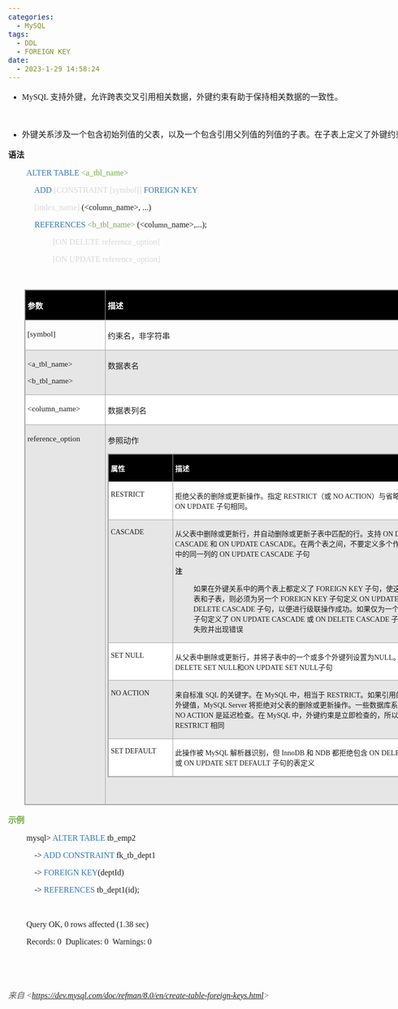 ```yaml
---
categories:
  - MySQL
tags:
  - DDL
  - FOREIGN KEY
date:
  - 2023-1-29 14:58:24
---
```


<body lang=zh-CN style='font-family:"Microsoft YaHei UI";font-size:12.0pt'>
<!--StartFragment-->

<div style='direction:ltr;border-width:100%'>

<div style='direction:ltr;margin-top:0in;margin-left:0in;width:9.3701in'>

<div style='direction:ltr;margin-top:0in;margin-left:0in;width:9.3701in'>

<ul type=disc style='direction:ltr;unicode-bidi:embed;margin-top:0in;
 margin-bottom:0in'>
 <li style='margin-top:0;margin-bottom:0;vertical-align:middle'><span
     style='font-family:"Comic Sans MS";font-size:12.0pt'>MySQL </span><span
     style='font-family:"Microsoft YaHei UI";font-size:12.0pt'>支持外键，允许跨表交叉引用相关数据，外键约束有助于保持相关数据的一致性。</span></li>
</ul>

<p style='margin-left:.375in;font-family:"Comic Sans MS";font-size:
12.0pt'>&nbsp;</p>

<ul type=disc style='direction:ltr;unicode-bidi:embed;margin-top:0in;
 margin-bottom:0in'>
 <li style='margin-top:0;margin-bottom:0;vertical-align:middle'><span
     style='font-family:"Microsoft YaHei UI";font-size:12.0pt'>外键关系涉及一个包含初始列值的父表，以及一个包含引用父列值的列值的子表。在子表上定义了外键约束</span></li>
</ul>

<p style='font-family:"Microsoft YaHei UI";font-size:12.0pt'><span
style='font-weight:bold'>语法</span></p>

<p style='margin-left:.375in;font-family:"Comic Sans MS";font-size:
12.0pt'><span style='color:#2E75B5' lang=zh-CN>ALTER TABLE </span><span
style='color:#70AD47' lang=en-US>&lt;a_</span><span style='color:#70AD47'
lang=zh-CN>tbl_name</span><span style='color:#70AD47' lang=en-US>&gt;</span></p>

<p style='margin-left:.375in;font-family:"Comic Sans MS";font-size:
12.0pt'><span style='color:#D8D8D8'><span style='mso-spacerun:yes'>    </span></span><span
style='color:#2E75B5'>ADD</span><span style='color:#D8D8D8'> [CONSTRAINT
[symbol]] </span><span style='color:#2E75B5'>FOREIGN KEY</span></p>

<p style='margin-left:.375in;font-family:"Comic Sans MS"'><span
style='font-size:12.0pt;color:#D8D8D8' lang=zh-CN><span
style='mso-spacerun:yes'>    </span>[index_name]</span><span style='font-size:
12.0pt' lang=zh-CN> (</span><span style='font-size:12.0pt' lang=en-US>&lt;</span><span
style='font-size:12.0pt' lang=zh-CN>col</span><span style='font-size:11.0pt'
lang=zh-CN>umn</span><span style='font-size:12.0pt' lang=zh-CN>_name</span><span
style='font-size:12.0pt' lang=en-US>&gt;</span><span style='font-size:12.0pt'
lang=zh-CN>, ...)</span></p>

<p style='margin-left:.375in;font-family:"Comic Sans MS"'><span
style='font-size:12.0pt;color:#D8D8D8' lang=zh-CN><span
style='mso-spacerun:yes'>    </span></span><span style='font-size:12.0pt;
color:#2E75B5' lang=zh-CN>REFERENCES </span><span style='font-size:12.0pt;
color:#70AD47' lang=en-US>&lt;b_</span><span style='font-size:12.0pt;
color:#70AD47' lang=zh-CN>tbl_name</span><span style='font-size:12.0pt;
color:#70AD47' lang=en-US>&gt;</span><span style='font-size:12.0pt' lang=zh-CN>
(</span><span style='font-size:12.0pt' lang=en-US>&lt;</span><span
style='font-size:12.0pt' lang=zh-CN>col</span><span style='font-size:11.0pt'
lang=zh-CN>umn</span><span style='font-size:12.0pt' lang=zh-CN>_name</span><span
style='font-size:12.0pt' lang=en-US>&gt;</span><span style='font-size:12.0pt'
lang=zh-CN>,...)</span><span style='font-size:12.0pt' lang=en-US>;</span></p>

<p style='margin-left:.75in;font-family:"Comic Sans MS";font-size:
12.0pt;color:#D8D8D8'><span style='mso-spacerun:yes'>    </span>[ON DELETE
reference_option]</p>

<p style='margin-left:.75in;font-family:"Comic Sans MS";font-size:
12.0pt;color:#D8D8D8'><span style='mso-spacerun:yes'>    </span>[ON UPDATE
reference_option]</p>

<p style='margin-left:.375in;font-family:"Comic Sans MS";font-size:
12.0pt;color:#D8D8D8'>&nbsp;</p>

<div style='direction:ltr'>

<table border=1 cellpadding=0 cellspacing=0 valign=top style='direction:ltr;
 border-collapse:collapse;border-style:solid;border-color:#A3A3A3;border-width:
 1pt;margin-left:.3333in' title="" summary="">
 <tr>
  <td style='border-style:solid;border-color:#A3A3A3;border-width:1pt;
  background-color:black;vertical-align:top;width:1.5541in;padding:2.0pt 3.0pt 2.0pt 3.0pt'>
  <p style='font-family:"Microsoft YaHei UI";font-size:11.5pt;
  color:white'><span style='font-weight:bold'>参数</span></p>
  </td>
  <td style='border-style:solid;border-color:#A3A3A3;border-width:1pt;
  background-color:black;vertical-align:top;width:7.352in;padding:2.0pt 3.0pt 2.0pt 3.0pt'>
  <p style='font-size:11.5pt;color:white'><span style='font-weight:
  bold;font-family:"Microsoft YaHei UI"' lang=zh-CN>描述</span><span
  style='font-weight:bold;font-family:"Comic Sans MS"' lang=en-US> </span></p>
  </td>
 </tr>
 <tr>
  <td style='border-style:solid;border-color:#A3A3A3;border-width:1pt;
  vertical-align:top;width:1.5541in;padding:2.0pt 3.0pt 2.0pt 3.0pt'>
  <p style='font-family:"Comic Sans MS";font-size:11.5pt'
  lang=en-US>[symbol]</p>
  </td>
  <td style='border-style:solid;border-color:#A3A3A3;border-width:1pt;
  vertical-align:top;width:7.352in;padding:2.0pt 3.0pt 2.0pt 3.0pt'>
  <p style='font-family:"Microsoft YaHei UI";font-size:11.5pt'>约束名，非字符串</p>
  </td>
 </tr>
 <tr>
  <td style='border-style:solid;border-color:#A3A3A3;border-width:1pt;
  background-color:#E7E6E6;vertical-align:top;width:1.5541in;padding:2.0pt 3.0pt 2.0pt 3.0pt'>
  <p style='font-family:"Comic Sans MS";font-size:11.5pt'><span
  lang=en-US>&lt;a_</span><span lang=zh-CN>tbl_name</span><span lang=en-US>&gt;</span></p>
  <p style='font-family:"Comic Sans MS";font-size:11.5pt'><span
  lang=en-US>&lt;b_</span><span lang=zh-CN>tbl_name</span><span lang=en-US>&gt;</span></p>
  </td>
  <td style='border-style:solid;border-color:#A3A3A3;border-width:1pt;
  background-color:#E7E6E6;vertical-align:top;width:7.352in;padding:2.0pt 3.0pt 2.0pt 3.0pt'>
  <p style='font-family:"Microsoft YaHei UI";font-size:11.5pt'>数据表名</p>
  </td>
 </tr>
 <tr>
  <td style='border-style:solid;border-color:#A3A3A3;border-width:1pt;
  background-color:white;vertical-align:top;width:1.5541in;padding:2.0pt 3.0pt 2.0pt 3.0pt'>
  <p style='font-family:"Comic Sans MS";font-size:11.5pt'><span
  lang=en-US>&lt;</span><span lang=zh-CN>column_name</span><span lang=en-US>&gt;</span></p>
  </td>
  <td style='border-style:solid;border-color:#A3A3A3;border-width:1pt;
  background-color:white;vertical-align:top;width:7.352in;padding:2.0pt 3.0pt 2.0pt 3.0pt'>
  <p style='font-family:"Microsoft YaHei UI";font-size:11.5pt'>数据表列名</p>
  </td>
 </tr>
 <tr>
  <td style='border-style:solid;border-color:#A3A3A3;border-width:1pt;
  background-color:#E7E6E6;vertical-align:top;width:1.5541in;padding:2.0pt 3.0pt 2.0pt 3.0pt'>
  <p style='font-family:"Comic Sans MS";font-size:11.5pt'>reference_option</p>
  </td>
  <td style='border-style:solid;border-color:#A3A3A3;border-width:1pt;
  background-color:#E7E6E6;vertical-align:top;width:7.4847in;padding:2.0pt 3.0pt 2.0pt 3.0pt'>
  <p style='font-family:"Microsoft YaHei UI";font-size:11.5pt'>参照动作</p>
  <div style='direction:ltr'>
  <table border=1 cellpadding=0 cellspacing=0 valign=top style='direction:ltr;
   border-collapse:collapse;border-style:solid;border-color:#A3A3A3;border-width:
   1pt;' title="" summary="">
   <tr>
    <td style='border-style:solid;border-color:#A3A3A3;border-width:1pt;
    background-color:black;vertical-align:top;width:1.2194in;padding:2.0pt 3.0pt 2.0pt 3.0pt'>
    <p style='font-family:"Microsoft YaHei UI";font-size:10.5pt;
    color:white'><span style='font-weight:bold'>属性</span></p>
    </td>
    <td style='border-style:solid;border-color:#A3A3A3;border-width:1pt;
    background-color:black;vertical-align:top;width:5.7069in;padding:2.0pt 3.0pt 2.0pt 3.0pt'>
    <p style='font-family:"Microsoft YaHei UI";font-size:10.5pt;
    color:white'><span style='font-weight:bold'>描述</span></p>
    </td>
   </tr>
   <tr>
    <td style='border-style:solid;border-color:#A3A3A3;border-width:1pt;
    background-color:white;vertical-align:top;width:1.2194in;padding:2.0pt 3.0pt 2.0pt 3.0pt'>
    <p style='font-family:"Comic Sans MS";font-size:10.5pt'>RESTRICT</p>
    </td>
    <td style='border-style:solid;border-color:#A3A3A3;border-width:1pt;
    background-color:white;vertical-align:top;width:5.7763in;padding:2.0pt 3.0pt 2.0pt 3.0pt'>
    <p style='font-size:10.5pt'><span style='font-family:"Microsoft YaHei UI"'>拒绝父表的删除或更新操作。指定</span><span
    style='font-family:"Comic Sans MS"'> RESTRICT</span><span style='font-family:
    "Microsoft YaHei UI"'>（或</span><span style='font-family:"Comic Sans MS"'>
    NO ACTION</span><span style='font-family:"Microsoft YaHei UI"'>）与省略</span><span
    style='font-family:"Comic Sans MS"'> ON DELETE </span><span
    style='font-family:"Microsoft YaHei UI"'>或</span><span style='font-family:
    "Comic Sans MS"'> ON UPDATE </span><span style='font-family:"Microsoft YaHei UI"'>子句相同。</span></p>
    </td>
   </tr>
   <tr>
    <td style='border-style:solid;border-color:#A3A3A3;border-width:1pt;
    background-color:#E7E6E6;vertical-align:top;width:1.2194in;padding:2.0pt 3.0pt 2.0pt 3.0pt'>
    <p style='font-family:"Comic Sans MS";font-size:10.5pt'>CASCADE</p>
    </td>
    <td style='border-style:solid;border-color:#A3A3A3;border-width:1pt;
    background-color:#E7E6E6;vertical-align:top;width:5.7298in;padding:2.0pt 3.0pt 2.0pt 3.0pt'>
    <p style='font-size:10.5pt'><span style='font-family:"Microsoft YaHei UI"'>从父表中删除或更新行，并自动删除或更新子表中匹配的行。支持</span><span
    style='font-family:"Comic Sans MS"'> ON DELETE CASCADE </span><span
    style='font-family:"Microsoft YaHei UI"'>和</span><span style='font-family:
    "Comic Sans MS"'> ON UPDATE CASCADE</span><span style='font-family:"Microsoft YaHei UI"'>。在两个表之间，不要定义多个作用于父表或子表中的同一列的</span><span
    style='font-family:"Comic Sans MS"'> ON UPDATE CASCADE </span><span
    style='font-family:"Microsoft YaHei UI"'>子句</span></p>
    <p style='font-family:"Microsoft YaHei UI";font-size:10.5pt'><span
    style='font-weight:bold'>注</span></p>
    <p style='margin-left:.375in;font-size:10.5pt'><span
    style='font-family:"Microsoft YaHei UI"'>如果在外键关系中的两个表上都定义了</span><span
    style='font-family:"Comic Sans MS"'> FOREIGN KEY </span><span
    style='font-family:"Microsoft YaHei UI"'>子句，使这两个表都成为父表和子表，则必须为另一个</span><span
    style='font-family:"Comic Sans MS"'> FOREIGN KEY </span><span
    style='font-family:"Microsoft YaHei UI"'>子句定义</span><span style='font-family:
    "Comic Sans MS"'> ON UPDATE CASCADE </span><span style='font-family:"Microsoft YaHei UI"'>或</span><span
    style='font-family:"Comic Sans MS"'> ON DELETE CASCADE </span><span
    style='font-family:"Microsoft YaHei UI"'>子句，以便进行级联操作成功。如果仅为一个</span><span
    style='font-family:"Comic Sans MS"'> FOREIGN KEY </span><span
    style='font-family:"Microsoft YaHei UI"'>子句定义了</span><span
    style='font-family:"Comic Sans MS"'> ON UPDATE CASCADE </span><span
    style='font-family:"Microsoft YaHei UI"'>或</span><span style='font-family:
    "Comic Sans MS"'> ON DELETE CASCADE </span><span style='font-family:"Microsoft YaHei UI"'>子句，则级联操作将失败并出现错误</span></p>
    </td>
   </tr>
   <tr>
    <td style='border-style:solid;border-color:#A3A3A3;border-width:1pt;
    background-color:white;vertical-align:top;width:1.2194in;padding:2.0pt 3.0pt 2.0pt 3.0pt'>
    <p style='font-family:"Comic Sans MS";font-size:10.5pt'>SET NULL</p>
    </td>
    <td style='border-style:solid;border-color:#A3A3A3;border-width:1pt;
    background-color:white;vertical-align:top;width:5.7069in;padding:2.0pt 3.0pt 2.0pt 3.0pt'>
    <p style='font-size:10.5pt'><span style='font-family:"Microsoft YaHei UI"'>从父表中删除或更新行，并将子表中的一个或多个外键列设置为</span><span
    style='font-family:"Comic Sans MS"'>NULL</span><span style='font-family:
    "Microsoft YaHei UI"'>。同时支持</span><span style='font-family:"Comic Sans MS"'>ON
    DELETE SET NULL</span><span style='font-family:"Microsoft YaHei UI"'>和</span><span
    style='font-family:"Comic Sans MS"'>ON UPDATE SET NULL</span><span
    style='font-family:"Microsoft YaHei UI"'>子句</span></p>
    </td>
   </tr>
   <tr>
    <td style='border-style:solid;border-color:#A3A3A3;border-width:1pt;
    background-color:#E7E6E6;vertical-align:top;width:1.2194in;padding:2.0pt 3.0pt 2.0pt 3.0pt'>
    <p style='font-family:"Comic Sans MS";font-size:10.5pt'>NO
    ACTION</p>
    </td>
    <td style='border-style:solid;border-color:#A3A3A3;border-width:1pt;
    background-color:#E7E6E6;vertical-align:top;width:5.7437in;padding:2.0pt 3.0pt 2.0pt 3.0pt'>
    <p style='font-size:10.5pt'><span style='font-family:"Microsoft YaHei UI"'>来自标准</span><span
    style='font-family:"Comic Sans MS"'> SQL </span><span style='font-family:
    "Microsoft YaHei UI"'>的关键字。在</span><span style='font-family:"Comic Sans MS"'>
    MySQL </span><span style='font-family:"Microsoft YaHei UI"'>中，相当于</span><span
    style='font-family:"Comic Sans MS"'> RESTRICT</span><span style='font-family:
    "Microsoft YaHei UI"'>。如果引用的表中存在相关的外键值，</span><span style='font-family:
    "Comic Sans MS"'>MySQL Server </span><span style='font-family:"Microsoft YaHei UI"'>将拒绝对父表的删除或更新操作。一些数据库系统有延迟检查，</span><span
    style='font-family:"Comic Sans MS"'>NO ACTION </span><span
    style='font-family:"Microsoft YaHei UI"'>是延迟检查。在</span><span
    style='font-family:"Comic Sans MS"'> MySQL </span><span style='font-family:
    "Microsoft YaHei UI"'>中，外键约束是立即检查的，所以</span><span style='font-family:"Comic Sans MS"'>
    NO ACTION </span><span style='font-family:"Microsoft YaHei UI"'>与</span><span
    style='font-family:"Comic Sans MS"'> RESTRICT </span><span
    style='font-family:"Microsoft YaHei UI"'>相同</span></p>
    </td>
   </tr>
   <tr>
    <td style='border-style:solid;border-color:#A3A3A3;border-width:1pt;
    background-color:white;vertical-align:top;width:1.2263in;padding:2.0pt 3.0pt 2.0pt 3.0pt'>
    <p style='font-family:"Comic Sans MS";font-size:10.5pt'>SET
    DEFAULT</p>
    </td>
    <td style='border-style:solid;border-color:#A3A3A3;border-width:1pt;
    background-color:white;vertical-align:top;width:5.7in;padding:2.0pt 3.0pt 2.0pt 3.0pt'>
    <p style='font-size:10.5pt'><span style='font-family:"Microsoft YaHei UI"'>此操作被</span><span
    style='font-family:"Comic Sans MS"'> MySQL </span><span style='font-family:
    "Microsoft YaHei UI"'>解析器识别，但</span><span style='font-family:"Comic Sans MS"'>
    InnoDB </span><span style='font-family:"Microsoft YaHei UI"'>和</span><span
    style='font-family:"Comic Sans MS"'> NDB </span><span style='font-family:
    "Microsoft YaHei UI"'>都拒绝包含</span><span style='font-family:"Comic Sans MS"'>
    ON DELETE SET DEFAULT </span><span style='font-family:"Microsoft YaHei UI"'>或</span><span
    style='font-family:"Comic Sans MS"'> ON UPDATE SET DEFAULT </span><span
    style='font-family:"Microsoft YaHei UI"'>子句的表定义</span></p>
    </td>
   </tr>
  </table>
  </div>
  <p style='margin-left:.375in;font-family:"Comic Sans MS";
  font-size:12.0pt;color:#D8D8D8'>&nbsp;</p>
  </td>
 </tr>
</table>

</div>

<p style='font-family:"Microsoft YaHei UI";font-size:12.0pt;
color:#70AD47'><span style='font-weight:bold'>示例</span></p>

<p style='margin-left:.375in;font-family:"Comic Sans MS";font-size:
12.0pt'>mysql&gt; <span style='color:#2E75B5'>ALTER TABLE</span> tb_emp2</p>

<p style='margin-left:.375in;font-family:"Comic Sans MS";font-size:
12.0pt'><span style='mso-spacerun:yes'>    </span>-&gt; <span style='color:
#2E75B5'>ADD CONSTRAINT</span> fk_tb_dept1</p>

<p style='margin-left:.375in;font-family:"Comic Sans MS";font-size:
12.0pt'><span style='mso-spacerun:yes'>    </span>-&gt; <span style='color:
#2E75B5'>FOREIGN KEY</span>(deptId)</p>

<p style='margin-left:.375in;font-family:"Comic Sans MS";font-size:
12.0pt'><span style='mso-spacerun:yes'>    </span>-&gt; <span style='color:
#2E75B5'>REFERENCES</span> tb_dept1(id);</p>

<p style='margin-left:.375in;font-family:"Comic Sans MS";font-size:
12.0pt'>&nbsp;</p>

<p style='margin-left:.375in;font-family:"Comic Sans MS";font-size:
12.0pt'>Query OK, 0 rows affected (1.38 sec)</p>

<p style='margin-left:.375in;font-family:"Comic Sans MS";font-size:
12.0pt'>Records: 0<span style='mso-spacerun:yes'>  </span>Duplicates: 0<span
style='mso-spacerun:yes'>  </span>Warnings: 0</p>

<p style='margin-left:.375in;font-family:"Comic Sans MS";font-size:
12.0pt;color:#70AD47'>&nbsp;</p>

<p style='font-family:"Comic Sans MS";font-size:11.0pt'>&nbsp;</p>

<p><cite style='font-size:12.0pt;color:#595959'><span
style='font-family:"Microsoft YaHei UI"'>来自</span><span style='font-family:
"Comic Sans MS"'> &lt;</span><a
href="https://dev.mysql.com/doc/refman/8.0/en/create-table-foreign-keys.html"><span
style='font-family:"Comic Sans MS"'>https://dev.mysql.com/doc/refman/8.0/en/create-table-foreign-keys.html</span></a><span
style='font-family:"Comic Sans MS"'>&gt; </span></cite></p>

</div>

</div>

</div>

<!--EndFragment-->
</body>
